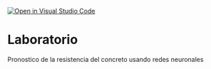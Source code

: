 [![Open in Visual Studio Code](https://classroom.github.com/assets/open-in-vscode-c66648af7eb3fe8bc4f294546bfd86ef473780cde1dea487d3c4ff354943c9ae.svg)](https://classroom.github.com/online_ide?assignment_repo_id=9526953&assignment_repo_type=AssignmentRepo)
# Laboratorio
Pronostico de la resistencia del concreto usando redes neuronales
